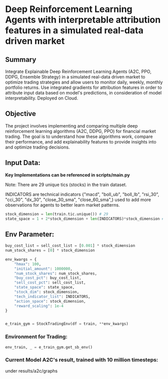 # Deep Reinforcement Learning Agents with interpretable attribution features in a simulated real-data driven market

## Summary
Integrate Explainable Deep Reinforcement Learning Agents (A2C, PPO, DDPG, Ensemble Strategy) in a simulated real-data driven market to optimize trading strategies and allow users to monitor daily, weekly, monthly portfolio returns. 
Use integrated gradients for attribution features in order to attribute input data based on model's predictions, in consideration of model interpretability. 
Deployed on Cloud.

## Objective
The project involves implementing and comparing multiple deep reinforcement learning algorithms (A2C, DDPG, PPO) for financial market trading. The goal is to understand how these algorithms work, compare their performance, and add explainability features to provide insights into and optimize trading decisions.

## Input Data:
**Key Implementations can be referenced in scripts/main.py**

Note: There are 29 unique tics (stocks) in the train dataset.

INDICATORS are technical indicators {"macd",
    "boll_ub",
    "boll_lb",
    "rsi_30",
    "cci_30",
    "dx_30",
    "close_30_sma",
    "close_60_sma",}
used to add more observations for agents to better learn market patterns.

```python
stock_dimension = len(train.tic.unique()) # 29
state_space = 1 + 2*stock_dimension + len(INDICATORS)*stock_dimension # 291
```
## Env Parameter:
```python
buy_cost_list = sell_cost_list = [0.001] * stock_dimension
num_stock_shares = [0] * stock_dimension

env_kwargs = {
    "hmax": 100,
    "initial_amount": 1000000,
    "num_stock_shares": num_stock_shares,
    "buy_cost_pct": buy_cost_list,
    "sell_cost_pct": sell_cost_list,
    "state_space": state_space,
    "stock_dim": stock_dimension,
    "tech_indicator_list": INDICATORS,
    "action_space": stock_dimension,
    "reward_scaling": 1e-4
}


e_train_gym = StockTradingEnv(df = train, **env_kwargs)
```
### Environment for Trading:
```python
env_train, _ = e_train_gym.get_sb_env()
```

### Current Model A2C's result, trained with 10 million timesteps:

under results/a2c/graphs

